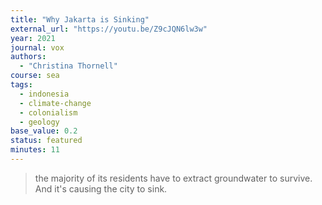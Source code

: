 ```yaml
---
title: "Why Jakarta is Sinking"
external_url: "https://youtu.be/Z9cJQN6lw3w"
year: 2021
journal: vox
authors:
  - "Christina Thornell"
course: sea
tags:
  - indonesia
  - climate-change
  - colonialism
  - geology
base_value: 0.2
status: featured
minutes: 11
---
```


> the majority of its residents have to extract groundwater to survive. And it's causing the city to sink.
